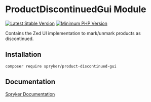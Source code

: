 # ProductDiscontinuedGui Module
[![Latest Stable Version](https://poser.pugx.org/spryker/product-discontinued-gui/v/stable.svg)](https://packagist.org/packages/spryker/product-discontinued-gui)
[![Minimum PHP Version](https://img.shields.io/badge/php-%3E%3D%207.3-8892BF.svg)](https://php.net/)

Contains the Zed UI implementation to mark/unmark products as discontinued.

## Installation

```
composer require spryker/product-discontinued-gui
```

## Documentation

[Spryker Documentation](https://academy.spryker.com/developing_with_spryker/module_guide/modules.html)
